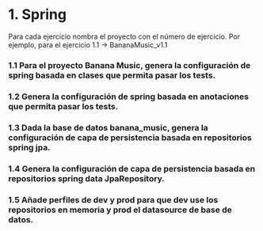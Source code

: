 # 1. Spring

Para cada ejercicio nombra el proyecto con el número de ejercicio.
Por ejemplo, para el ejercicio 1.1 -> BananaMusic_v1.1

### 1.1 Para el proyecto Banana Music, genera la configuración de spring basada en clases que permita pasar los tests.
### 1.2 Genera la configuración de spring basada en anotaciones que permita pasar los tests.
### 1.3 Dada la base de datos banana_music, genera la configuración de capa de persistencia basada en repositorios spring jpa. 
### 1.4 Genera la configuración de capa de persistencia basada en repositorios spring data JpaRepository. 
### 1.5 Añade perfiles de dev y prod para que dev use los repositorios en memoria y prod el datasource de base de datos.
